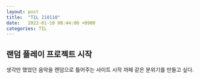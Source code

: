 ```yaml
---
layout: post
title:  "TIL 210110"
date:   2022-01-10 00:44:00 +0900
categories: TIL
---
```


## 랜덤 플레이 프로젝트 시작
생각만 했었던 음악을 랜덤으로 틀어주는 사이트 시작
까페 같은 분위기를 만들고 싶다.